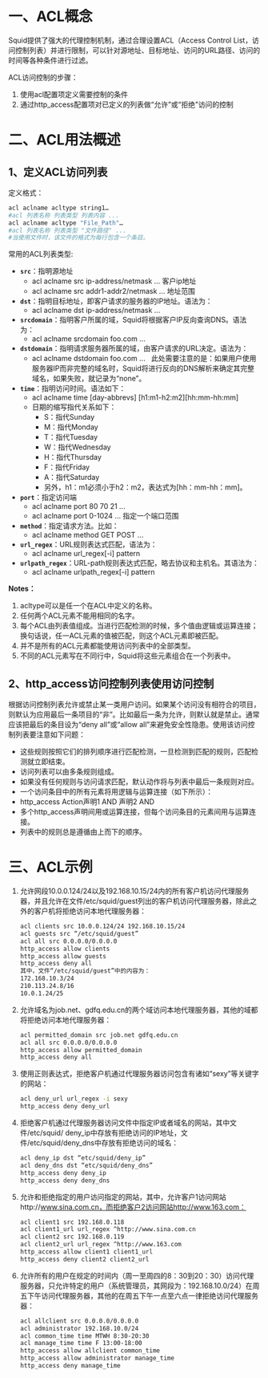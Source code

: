
# 一、ACL概念

Squid提供了强大的代理控制机制，通过合理设置ACL（Access Control List，访问控制列表）并进行限制，可以针对源地址、目标地址、访问的URL路径、访问的时间等各种条件进行过滤。

ACL访问控制的步骤：

1. 使用acl配置项定义需要控制的条件
2. 通过http_access配置项对已定义的列表做“允许”或“拒绝”访问的控制

# 二、ACL用法概述

## 1、定义ACL访问列表

定义格式：

```bash
acl aclname acltype string1… 
#acl 列表名称 列表类型 列表内容 ...
acl aclname acltype "File_Path"… 
#acl 列表名称 列表类型 "文件路径" ...
#当使用文件时，该文件的格式为每行包含一个条目。
```

常用的ACL列表类型:

- **`src`**：指明源地址
  - acl aclname src ip-address/netmask ... 客户ip地址
  - acl aclname src addr1-addr2/netmask ... 地址范围
- **`dst`**：指明目标地址，即客户请求的服务器的IP地址。语法为：
  - acl aclname dst ip-address/netmask ... 
- **`srcdomain`**：指明客户所属的域，Squid将根据客户IP反向查询DNS。语法为：
  - acl aclname srcdomain foo.com ...   
- **`dstdomain`**：指明请求服务器所属的域，由客户请求的URL决定。语法为：
  - acl aclname dstdomain foo.com ...   此处需要注意的是：如果用户使用服务器IP而非完整的域名时，Squid将进行反向的DNS解析来确定其完整域名，如果失败，就记录为“none”。
- **`time`**：指明访问时间。语法如下：
  - acl aclname time [day-abbrevs] [h1:m1-h2:m2][hh:mm-hh:mm]
  - 日期的缩写指代关系如下：
    - S：指代Sunday
    - M：指代Monday
    - T：指代Tuesday
    - W：指代Wednesday
    - H：指代Thursday
    - F：指代Friday
    - A：指代Saturday
    - 另外，h1：m1必须小于h2：m2，表达式为[hh：mm-hh：mm]。
- **`port`**：指定访问端
  - acl aclname port 80 70 21 ...
  - acl aclname port 0-1024 ... 指定一个端口范围
- **`method`**：指定请求方法。比如：
  - acl aclname method GET POST ...
- **`url_regex`**：URL规则表达式匹配，语法为：
  - acl aclname url_regex[-i] pattern
- **`urlpath_regex`**：URL-path规则表达式匹配，略去协议和主机名。其语法为：
  - acl aclname urlpath_regex[-i] pattern

**Notes：**

1. acltype可以是任一个在ACL中定义的名称。
2. 任何两个ACL元素不能用相同的名字。
3. 每个ACL由列表值组成。当进行匹配检测的时候，多个值由逻辑或运算连接；换句话说，任一ACL元素的值被匹配，则这个ACL元素即被匹配。
4. 并不是所有的ACL元素都能使用访问列表中的全部类型。
5. 不同的ACL元素写在不同行中，Squid将这些元素组合在一个列表中。

## 2、http_access访问控制列表使用访问控制

根据访问控制列表允许或禁止某一类用户访问。如果某个访问没有相符合的项目，则默认为应用最后一条项目的“非”。比如最后一条为允许，则默认就是禁止。通常应该把最后的条目设为“deny all”或“allow all”来避免安全性隐患。使用该访问控制列表要注意如下问题：

- 这些规则按照它们的排列顺序进行匹配检测，一旦检测到匹配的规则，匹配检测就立即结束。
- 访问列表可以由多条规则组成。
- 如果没有任何规则与访问请求匹配，默认动作将与列表中最后一条规则对应。
- 一个访问条目中的所有元素将用逻辑与运算连接（如下所示）：
- http_access Action声明1 AND 声明2 AND
- 多个http_access声明间用或运算连接，但每个访问条目的元素间用与运算连接。
- 列表中的规则总是遵循由上而下的顺序。


# 三、ACL示例


1. 允许网段10.0.0.124/24以及192.168.10.15/24内的所有客户机访问代理服务器，并且允许在文件/etc/squid/guest列出的客户机访问代理服务器，除此之外的客户机将拒绝访问本地代理服务器：

    ```bash
    acl clients src 10.0.0.124/24 192.168.10.15/24
    acl guests src “/etc/squid/guest”
    acl all src 0.0.0.0/0.0.0.0
    http_access allow clients
    http_access allow guests
    http_access deny all
    其中，文件“/etc/squid/guest”中的内容为：
    172.168.10.3/24
    210.113.24.8/16
    10.0.1.24/25
    ```

2. 允许域名为job.net、gdfq.edu.cn的两个域访问本地代理服务器，其他的域都将拒绝访问本地代理服务器：

    ```bash
    acl permitted_domain src job.net gdfq.edu.cn
    acl all src 0.0.0.0/0.0.0.0
    http_access allow permitted_domain
    http_access deny all
    ```

3. 使用正则表达式，拒绝客户机通过代理服务器访问包含有诸如“sexy”等关键字的网站：

    ```bash
    acl deny_url url_regex -i sexy
    http_access deny deny_url
    ```

4. 拒绝客户机通过代理服务器访问文件中指定IP或者域名的网站，其中文件/etc/squid/ deny_ip中存放有拒绝访问的IP地址，文件/etc/squid/deny_dns中存放有拒绝访问的域名：

    ```bash
    acl deny_ip dst “etc/squid/deny_ip”
    acl deny_dns dst “etc/squid/deny_dns”
    http_access deny deny_ip
    http_access deny deny_dns
    ```

5. 允许和拒绝指定的用户访问指定的网站，其中，允许客户1访问网站http://www.sina.com.cn，而拒绝客户2访问网站http://www.163.com：

    ```bash
    acl client1 src 192.168.0.118
    acl client1_url url_regex ^http://www.sina.com.cn
    acl client2 src 192.168.0.119
    acl client2_url url_regex ^http://www.163.com
    http_access allow client1 client1_url
    http_access deny client2 client2_url
    ```

6. 允许所有的用户在规定的时间内（周一至周四的8：30到20：30）访问代理服务器，只允许特定的用户（系统管理员，其网段为：192.168.10.0/24）在周五下午访问代理服务器，其他的在周五下午一点至六点一律拒绝访问代理服务器：

    ```bash
    acl allclient src 0.0.0.0/0.0.0.0
    acl administrator 192.168.10.0/24
    acl common_time time MTWH 8:30-20:30
    acl manage_time time F 13:00-18:00
    http_access allow allclient common_time
    http_access allow administrator manage_time
    http_access deny manage_time
    ```



